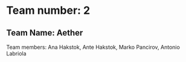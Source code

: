 <h1>Team number: 2</h1>
<h2>Team Name: Aether</h2>
Team members: Ana Hakstok, Ante Hakstok, Marko Pancirov, Antonio Labriola


